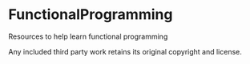 # FunctionalProgramming
Resources to help learn functional programming

Any included third party work retains its original copyright and license. 

